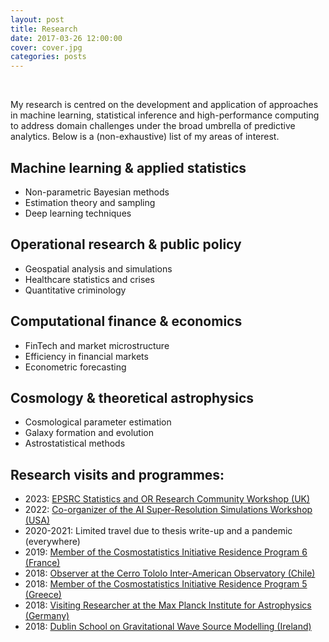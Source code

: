 ```yaml
---
layout: post
title: Research
date: 2017-03-26 12:00:00
cover: cover.jpg
categories: posts
---
```



<br>

My research is centred on the development and application of approaches in machine learning, statistical inference and high-performance computing to address domain challenges under the broad umbrella of predictive analytics. Below is a (non-exhaustive) list of my areas of interest.

<!--Current projects include, among others, market microstructure and information efficiency in emerging markets, geospatial analysis and simulation-based approaches to crime prevention, and impacts from healthcare crises and technology infrastructure disruptions.-->

## Machine learning & applied statistics

* Non-parametric Bayesian methods
* Estimation theory and sampling
* Deep learning techniques

<!--
## Operational research & public policy

* Humanitarian and military analytics
* Spatial analysis and simulations
* Quantitative criminology
-->

## Operational research & public policy

* Geospatial analysis and simulations
* Healthcare statistics and crises
* Quantitative criminology

## Computational finance & economics

* FinTech and market microstructure
* Efficiency in financial markets 
* Econometric forecasting

## Cosmology & theoretical astrophysics
* Cosmological parameter estimation
* Galaxy formation and evolution
* Astrostatistical methods

## Research visits and programmes:


* 2023: [EPSRC Statistics and OR Research Community Workshop (UK)](https://www.ukri.org/events/statistics-and-operational-research-community-workshop-17-jan)
* 2022: [Co-organizer of the AI Super-Resolution Simulations Workshop (USA)](https://events.mcs.cmu.edu/aisrs22)
* 2020-2021: Limited travel due to thesis write-up and a pandemic (everywhere)
* 2019: [Member of the Cosmostatistics Initiative Residence Program 6 (France)](https://cosmostatistics-initiative.org/residence-programs/crp6)
* 2018: [Observer at the Cerro Tololo Inter-American Observatory (Chile)](https://noirlab.edu/science/programs/ctio)
* 2018: [Member of the Cosmostatistics Initiative Residence Program 5 (Greece)](https://cosmostatistics-initiative.org/residence-programs/coin-residence-program-5-chania-greece)
* 2018: [Visiting Researcher at the Max Planck Institute for Astrophysics (Germany)](https://www.mpa-garching.mpg.de)
* 2018: [Dublin School on Gravitational Wave Source Modelling (Ireland)](https://maths.ucd.ie/dsgwsm)

<!--
My research interests are mostly centered on the intersection of statistics and machine learning with novel application areas. Current projects deal with parallelized Bayesian nonparametrics and multi-messenger constraints, statistical denoising and spatial analysis, generative models and deep learning for anomaly detection, and hybrid analytic and machine learning frameworks for simulations.

## Statistics & machine learning:

* Non-parametric Bayesian methods
* Estimation theory and sampling
* Deep learning techniques

## Management science & finance:

* Geospatial analysis and optimization
* FinTech and econometric methods
* Computational criminology

## Cosmology & astrostatistics:

* Dark energy and large-scale structure
* Cosmological parameter estimation
* Galaxy formation and evolution

## Research visits and programs:

* 2022: [Co-organizer of the AI Super-Resolution Simulations Workshop (USA)](https://events.mcs.cmu.edu/aisrs22/)
* 2020-2021: Limited travel due to thesis write-up and a pandemic (everywhere)
* 2019: [Member of the Cosmostatistics Initiative Residence Program 6 (France)](https://cosmostatistics-initiative.org/residence-programs/crp6/)
* 2018: [Observer at the Cerro Tololo Inter-American Observatory (Chile)](http://www.ctio.noao.edu/noao)
* 2018: [Member of the Cosmostatistics Initiative Residence Program 5 (Greece)](https://cosmostatistics-initiative.org/residence-programs/coin-residence-program-5-chania-greece/)
* 2018: [Visiting Researcher at the Max Planck Institute for Astrophysics (Germany)](https://www.mpa-garching.mpg.de)
* 2018: [Participant of the Dublin School on GW Source Modelling (Ireland)](https://maths.ucd.ie/dsgwsm)
-->

<br>
